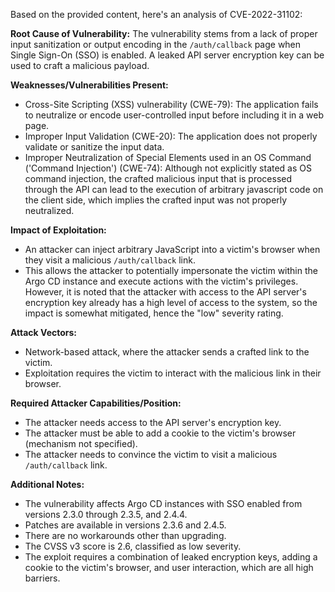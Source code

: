 Based on the provided content, here's an analysis of CVE-2022-31102:

**Root Cause of Vulnerability:**
The vulnerability stems from a lack of proper input sanitization or output encoding in the `/auth/callback` page when Single Sign-On (SSO) is enabled. A leaked API server encryption key can be used to craft a malicious payload.

**Weaknesses/Vulnerabilities Present:**
- Cross-Site Scripting (XSS) vulnerability (CWE-79): The application fails to neutralize or encode user-controlled input before including it in a web page.
- Improper Input Validation (CWE-20): The application does not properly validate or sanitize the input data.
- Improper Neutralization of Special Elements used in an OS Command ('Command Injection') (CWE-74): Although not explicitly stated as OS command injection, the crafted malicious input that is processed through the API can lead to the execution of arbitrary javascript code on the client side, which implies the crafted input was not properly neutralized.

**Impact of Exploitation:**
- An attacker can inject arbitrary JavaScript into a victim's browser when they visit a malicious `/auth/callback` link.
- This allows the attacker to potentially impersonate the victim within the Argo CD instance and execute actions with the victim's privileges. However, it is noted that the attacker with access to the API server's encryption key already has a high level of access to the system, so the impact is somewhat mitigated, hence the "low" severity rating.

**Attack Vectors:**
- Network-based attack, where the attacker sends a crafted link to the victim.
- Exploitation requires the victim to interact with the malicious link in their browser.

**Required Attacker Capabilities/Position:**
- The attacker needs access to the API server's encryption key.
- The attacker must be able to add a cookie to the victim's browser (mechanism not specified).
- The attacker needs to convince the victim to visit a malicious `/auth/callback` link.

**Additional Notes:**
- The vulnerability affects Argo CD instances with SSO enabled from versions 2.3.0 through 2.3.5, and 2.4.4.
- Patches are available in versions 2.3.6 and 2.4.5.
- There are no workarounds other than upgrading.
- The CVSS v3 score is 2.6, classified as low severity.
- The exploit requires a combination of leaked encryption keys, adding a cookie to the victim's browser, and user interaction, which are all high barriers.
